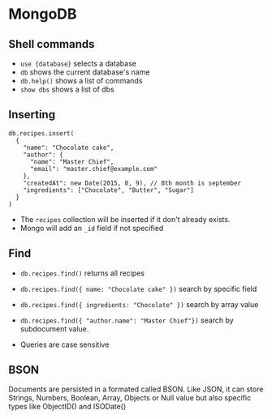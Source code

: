 MongoDB
=======


## Shell commands

* `use {database}` selects a database
* `db` shows the current database's name
* `db.help()` shows a list of commands
* `show dbs` shows a list of dbs


## Inserting

```
db.recipes.insert(
  {
    "name": "Chocolate cake",
    "author": {
      "name": "Master Chief",
      "email": "master.chief@example.com"
    },
    "createdAt": new Date(2015, 8, 9), // 8th month is september
    "ingredients": ["Chocolate", "Butter", "Sugar"]
  }
)
```

* The `recipes` collection will be inserted if it don't already exists.
* Mongo will add an `_id` field if not specified

## Find

* `db.recipes.find()` returns all recipes
* `db.recipes.find({ name: "Chocolate cake" })` search by specific field
* `db.recipes.find({ ingredients: "Chocolate" })` search by array value
* `db.recipes.find({ "author.name": "Master Chief"})` search by subdocument
value.

* Queries are case sensitive


## BSON

Documents are persisted in a formated called BSON. Like JSON, it can store
Strings, Numbers, Boolean, Array, Objects or Null value but also specific types
like ObjectID() and ISODate()
